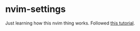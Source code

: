 # nvim-settings 
Just learning how this nvim thing works. Followed [this tutorial](https://youtu.be/Y2iqRZ4EYbk).
